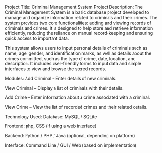 Project Title: Criminal Management System
Project Description:
The Criminal Management System is a basic database project developed to manage and organize information related to criminals and their crimes. The system provides two core functionalities: adding and viewing records of criminals and crimes. It is designed to help store and retrieve information efficiently, reducing the reliance on manual record-keeping and ensuring quick access to important data.

This system allows users to input personal details of criminals such as name, age, gender, and identification marks, as well as details about the crimes committed, such as the type of crime, date, location, and description. It includes user-friendly forms to input data and simple interfaces to view and browse the stored records.

Modules:
Add Criminal – Enter details of new criminals.

View Criminal – Display a list of criminals with their details.

Add Crime – Enter information about a crime associated with a criminal.

View Crime – View the list of recorded crimes and their related details.

Technology Used:
Database: MySQL / SQLite

Frontend: php, CSS (if using a web interface)

Backend: Python / PHP / Java (optional, depending on platform)

Interface: Command Line / GUI / Web (based on implementation)
